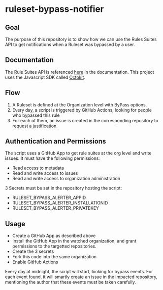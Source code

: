 # ruleset-bypass-notifier


## Goal

The purpose of this repository is to show how we can use the Rules Suites API to get notifications when a Ruleset was bypassed by a user.

## Documentation

The Rule Suites API is referenced [here](https://docs.github.com/en/rest/orgs/rule-suites?apiVersion=2022-11-28#list-organization-rule-suites) in the documentation.
This project uses the Javascript SDK called [Octokit](https://octokit.github.io/rest.js/v20).

## Flow

1. A Ruleset is defined at the Organization level with ByPass options.
2. Every day, a script is triggered by GitHub Actions, looking for people who bypassed this rule
3. For each of them, an issue is created in the corresponding repository to request a justification.

## Authentication and Permissions

The script uses a GitHub App to get rule suites at the org level and write issues.
It must have the following permissions: 
* Read access to metadata
* Read and write access to issues
* Read and write access to organization administration

3 Secrets must be set in the repository hosting the script:
* RULESET_BYPASS_ALERTER_APPID
* RULESET_BYPASS_ALERTER_INSTALLATIONID
* RULESET_BYPASS_ALERTER_PRIVATEKEY

## Usage

* Create a GitHub App as described above
* Install the GitHub App in the watched organization, and grant permissions to the targetted repositories.
* Create the 3 secrets
* Fork this code into the same organization
* Enable GitHub Actions

Every day at midnight, the script will start, looking for bypass events.
For each event found, it will smartly create an issue in the impacted repository, mentioning the author that these events must be taken carefully.

